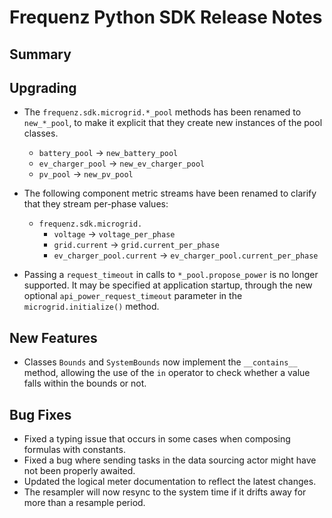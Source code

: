 # Frequenz Python SDK Release Notes

## Summary

<!-- Here goes a general summary of what this release is about -->

## Upgrading

- The `frequenz.sdk.microgrid.*_pool` methods has been renamed to `new_*_pool`, to make it explicit that they create new instances of the pool classes.
  + `battery_pool` -> `new_battery_pool`
  + `ev_charger_pool` -> `new_ev_charger_pool`
  + `pv_pool` -> `new_pv_pool`

- The following component metric streams have been renamed to clarify that they stream per-phase values:
  + `frequenz.sdk.microgrid.`
    * `voltage` -> `voltage_per_phase`
    * `grid.current` -> `grid.current_per_phase`
    * `ev_charger_pool.current` -> `ev_charger_pool.current_per_phase`

* Passing a `request_timeout` in calls to `*_pool.propose_power` is no longer supported.  It may be specified at application startup, through the new optional `api_power_request_timeout` parameter in the `microgrid.initialize()` method.

## New Features

- Classes `Bounds` and `SystemBounds` now implement the `__contains__` method, allowing the use of the `in` operator to check whether a value falls within the bounds or not.

## Bug Fixes

- Fixed a typing issue that occurs in some cases when composing formulas with constants.
- Fixed a bug where sending tasks in the data sourcing actor might have not been properly awaited.
- Updated the logical meter documentation to reflect the latest changes.
- The resampler will now resync to the system time if it drifts away for more than a resample period.
